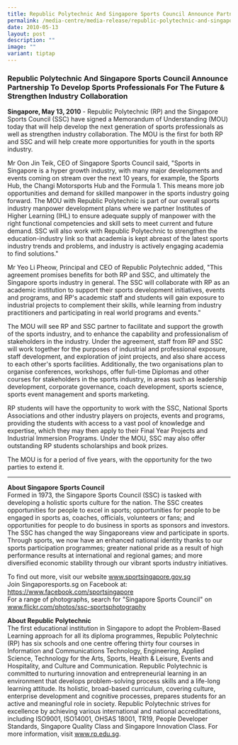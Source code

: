 ```yaml
---
title: Republic Polytechnic And Singapore Sports Council Announce Partnership
permalink: /media-centre/media-release/republic-polytechnic-and-singapore-sports-council-announce-partners/
date: 2010-05-13
layout: post
description: ""
image: ""
variant: tiptap
---
```

<h3><strong>Republic Polytechnic And Singapore Sports Council Announce Partnership To Develop Sports Professionals For The Future &amp; Strengthen Industry Collaboration</strong></h3>
<p><strong>Singapore, May 13, 2010</strong> - Republic Polytechnic (RP) and
the Singapore Sports Council (SSC) have signed a Memorandum of Understanding
(MOU) today that will help develop the next generation of sports professionals
as well as strengthen industry collaboration. The MOU is the first for
both RP and SSC and will help create more opportunities for youth in the
sports industry.</p>
<p>Mr Oon Jin Teik, CEO of Singapore Sports Council said, "Sports in Singapore
is a hyper growth industry, with many major developments and events coming
on stream over the next 10 years, for example, the Sports Hub, the Changi
Motorsports Hub and the Formula 1. This means more job opportunities and
demand for skilled manpower in the sports industry going forward. The MOU
with Republic Polytechnic is part of our overall sports industry manpower
development plans where we partner Institutes of Higher Learning (IHL)
to ensure adequate supply of manpower with the right functional competencies
and skill sets to meet current and future demand. SSC will also work with
Republic Polytechnic to strengthen the education-industry link so that
academia is kept abreast of the latest sports industry trends and problems,
and industry is actively engaging academia to find solutions."</p>
<p>Mr Yeo Li Pheow, Principal and CEO of Republic Polytechnic added, "This
agreement promises benefits for both RP and SSC, and ultimately the Singapore
sports industry in general. The SSC will collaborate with RP as an academic
institution to support their sports development initiatives, events and
programs, and RP's academic staff and students will gain exposure to industrial
projects to complement their skills, while learning from industry practitioners
and participating in real world programs and events."</p>
<p>The MOU will see RP and SSC partner to facilitate and support the growth
of the sports industry, and to enhance the capability and professionalism
of stakeholders in the industry. Under the agreement, staff from RP and
SSC will work together for the purposes of industrial and professional
exposure, staff development, and exploration of joint projects, and also
share access to each other's sports facilities. Additionally, the two organisations
plan to organise conferences, workshops, offer full-time Diplomas and other
courses for stakeholders in the sports industry, in areas such as leadership
development, corporate governance, coach development, sports science, sports
event management and sports marketing.</p>
<p>RP students will have the opportunity to work with the SSC, National Sports
Associations and other industry players on projects, events and programs,
providing the students with access to a vast pool of knowledge and expertise,
which they may then apply to their Final Year Projects and Industrial Immersion
Programs. Under the MOU, SSC may also offer outstanding RP students scholarships
and book prizes.</p>
<p>The MOU is for a period of five years, with the opportunity for the two
parties to extend it.</p>
<hr>
<p><strong>About Singapore Sports Council</strong> 
<br>Formed in 1973, the Singapore Sports Council (SSC) is tasked with developing
a holistic sports culture for the nation. The SSC creates opportunities
for people to excel in sports; opportunities for people to be engaged in
sports as, coaches, officials, volunteers or fans; and opportunities for
people to do business in sports as sponsors and investors. The SSC has
changed the way Singaporeans view and participate in sports. Through sports,
we now have an enhanced national identity thanks to our sports participation
programmes; greater national pride as a result of high performance results
at international and regional games; and more diversified economic stability
through our vibrant sports industry initiatives.</p>
<p>To find out more, visit our website <a href="https://www.sportsingapore.gov.sg" rel="noopener noreferrer nofollow" target="_blank">www.sportsingapore.gov.sg</a> 
<br>Join Singaporesports.sg on Facebook at: <a href="https://www.facebook.com/sportsingapore" rel="noopener noreferrer nofollow" target="_blank">https://www.facebook.com/sportsingapore</a> 
<br>For a range of photographs, search for "Singapore Sports Council" on
<a href="http://www.flickr.com/photos/ssc-sportsphotography" rel="noopener noreferrer nofollow" target="_blank">www.flickr.com/photos/ssc-sportsphotography</a>
</p>
<p><strong>About Republic Polytechnic</strong> 
<br>The first educational institution in Singapore to adopt the Problem-Based
Learning approach for all its diploma programmes, Republic Polytechnic
(RP) has six schools and one centre offering thirty four courses in Information
and Communications Technology, Engineering, Applied Science, Technology
for the Arts, Sports, Health &amp; Leisure, Events and Hospitality, and
Culture and Communication. Republic Polytechnic is committed to nurturing
innovation and entrepreneurial learning in an environment that develops
problem-solving process skills and a life-long learning attitude. Its holistic,
broad-based curriculum, covering culture, enterprise development and cognitive
processes, prepares students for an active and meaningful role in society.
Republic Polytechnic strives for excellence by achieving various international
and national accreditations, including ISO9001, ISO14001, OHSAS 18001,
TR19, People Developer Standards, Singapore Quality Class and Singapore
Innovation Class. For more information, visit <a href="https://www.rp.edu.sg/" rel="noopener noreferrer nofollow" target="_blank">www.rp.edu.sg</a>.</p>
